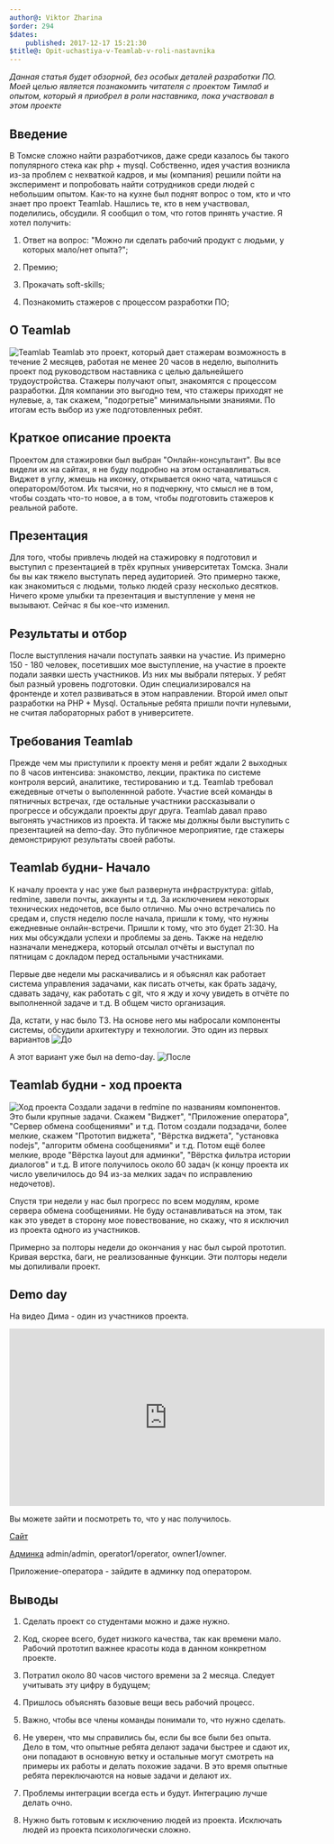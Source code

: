 ```yaml
---
author@: Viktor Zharina
$order: 294
$dates:
    published: 2017-12-17 15:21:30
$title@: Opit-uchastiya-v-Teamlab-v-roli-nastavnika
---
```

<i>Данная статья будет обзорной, без особых деталей разработки ПО. Моей целью является познакомить читателя с проектом Тимлаб и опытом, который я приобрел в роли наставника, пока участвовал в этом проекте</i>

## Введение
В Томске сложно найти разработчиков, даже среди казалось бы такого популярного стека как php + mysql. Собственно, идея участия возникла из-за проблем с нехваткой кадров, и мы  (компания) решили пойти на эксперимент и попробовать найти сотрудников среди людей с небольшим опытом. Как-то на кухне был поднят вопрос о том, кто и что знает про проект Teamlab. Нашлись те, кто в нем участвовал, поделились, обсудили. Я сообщил о том, что готов принять участие. Я хотел получить:

1. Ответ на вопрос: "Можно ли сделать рабочий продукт с людьми, у которых мало/нет опыта?";

2. Премию;

3. Прокачать soft-skills;

4. Познакомить стажеров с процессом разработки ПО;

## О Teamlab
![Teamlab](https://static.tildacdn.com/tild3132-3833-4734-b536-656363333232/F7E90886A45108B1AC22884403DC5968EA97DE45605AE73252pimgpsh_fullsize_distr.png)
Teamlab это проект, который дает стажерам возможность в течение 2 месяцев, работая не менее 20 часов в неделю, выполнить проект под руководством наставника с целью дальнейшего трудоустройства. Стажеры получают опыт, знакомятся с процессом разработки. Для компании это выгодно тем, что стажеры приходят не нулевые, а, так скажем, "подогретые" минимальными знаниями. По итогам есть выбор из уже подготовленных ребят.

## Краткое описание проекта
Проектом для стажировки был выбран "Онлайн-консультант". Вы все видели их на сайтах, я не буду подробно на этом останавливаться. Виджет в углу, жмешь на иконку, открывается окно чата, чатишься с оператором/ботом. Их тысячи, но я подчеркну, что смысл не в том, чтобы создать что-то новое, а в том, чтобы подготовить стажеров к реальной работе.

## Презентация
Для того, чтобы привлечь людей на стажировку я подготовил и выступил с презентацией в трёх крупных университетах Томска. Знали бы вы как тяжело выступать перед аудиторией. Это примерно также, как знакомиться с людьми, только людей сразу несколько десятков. Ничего кроме улыбки та презентация и выступление у меня не вызывают. Сейчас я бы кое-что изменил.

## Результаты и отбор
После выступления начали поступать заявки на участие. Из примерно 150 - 180 человек, посетивших мое выступление, на участие в проекте подали заявки шесть участников. Из них мы выбрали пятерых. У ребят был разный уровень подготовки. Один специализировался на фронтенде и хотел развиваться в этом направлении. Второй имел опыт разработки на PHP + Mysql. Остальные ребята пришли почти нулевыми, не считая лабораторных работ в университете.

## Требования Teamlab
Прежде чем мы приступили к проекту меня и ребят ждали 2 выходных по 8 часов интенсива: знакомство, лекции, практика по системе контроля версий, аналитике, тестированию и т.д.
Teamlab требовал ежедевные отчеты о выполеннной работе. Участие всей команды в пятничных встречах, где остальные участники рассказывали о прогрессе и обсуждали проекты друг друга.
Teamlab давал право выгонять участников из проекта. И также мы должны были выступить с презентацией на demo-day. Это публичное мероприятие, где стажеры демонстрируют результаты своей работы.

## Teamlab будни- Начало
К началу проекта у нас уже был развернута инфраструктура: gitlab, redmine, завели почты, аккаунты и т.д. За исключением некоторых технических недочетов, все было отлично. Мы очно встречались по средам и, спустя неделю после начала, пришли к тому, что нужны ежедневные онлайн-встречи. Пришли к тому, что это будет 21:30. На них мы обсуждали успехи и проблемы за день. Также на неделю назначали менеджера, который отсылал отчёты и выступал по пятницам с докладом перед остальными участниками.

Первые две недели мы раскачивались и я объяснял как работает система управления задачами, как писать отчеты, как брать задачу, сдавать задачу, как работать с git, что я жду и хочу увидеть в отчёте по выполненной задаче и т.д. В общем чисто организация.

Да, кстати, у нас было ТЗ. На основе него мы набросали компоненты системы, обсудили архитектуру и технологии.
Это один из первых вариантов
![До](/static/images/schema_before.jpeg)

А этот вариант уже был на demo-day.
![После](/static/images/schema_after.jpeg)

## Teamlab будни - ход проекта
![Ход проекта](/static/images/laptop.png)
Создали задачи в redmine по названиям компонентов. Это были крупные задачи. Скажем "Виджет", "Приложение оператора", "Сервер обмена сообщениями" и т.д. Потом создали подзадачи, более мелкие, скажем "Прототип виджета", "Вёрстка виджета", "установка nodejs", "алгоритм обмена сообщениями" и т.д. Потом ещё более мелкие, вроде "Вёрстка layout для админки", "Вёрстка фильтра истории диалогов" и т.д. В итоге получилось около 60 задач (к концу проекта их число увеличилось до 94 из-за мелких задач по исправлению недочетов).

Спустя три недели у нас был прогресс по всем модулям, кроме сервера обмена сообщениями. Не буду останавливаться на этом, так как это уведет в сторону мое повествование, но скажу, что я исключил из проекта одного из участников.

Примерно за полторы недели до окончания у нас был сырой прототип. Кривая верстка, баги, не реализованные функции. Эти полторы недели мы допиливали проект.

## Demo day
На видео Дима - один из участников проекта.
<p>
  <div class="videoWrapper">
    <iframe width="560" height="315" src="https://www.youtube.com/embed/QBsaarwe3LU?ecver=1" frameborder="0" gesture="media" allow="encrypted-media" allowfullscreen></iframe>
  </div>
</p>
Вы можете зайти  и посмотреть то, что у нас получилось.

[Сайт](http://teamlab-srv.oft-e.com/)

[Админка](http://backend-php.teamlab-srv.oft-e.com/login)
admin/admin, operator1/operator, owner1/owner.

Приложение-оператора - зайдите в админку под оператором.

## Выводы

1. Сделать проект со студентами можно и даже нужно.

2. Код, скорее всего, будет низкого качества, так как времени мало. Рабочий прототип важнее красоты кода в данном конкретном проекте.

3. Потратил около 80 часов чистого времени за 2 месяца. Следует учитывать эту цифру в будущем;

4. Пришлось объяснять базовые вещи весь рабочий процесс.

5. Важно, чтобы все члены команды понимали то, что нужно сделать.

6. Не уверен, что мы справились бы, если бы все были без опыта. Дело в том, что опытные ребята делают задачи быстрее и сдают их, они попадают в основную ветку и остальные могут смотреть на примеры их работы и делать похожие задачи. В это время опытные ребята переключаются на новые задачи и делают их.

7. Проблемы интеграции всегда есть и будут. Интеграцию лучше делать очно.

8. Нужно быть готовым к исключению людей из проекта. Исключать людей из проекта психологически сложно.

